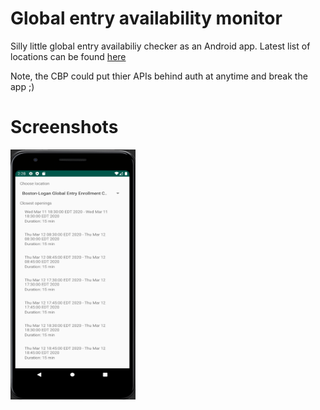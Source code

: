 # Global entry availability monitor
Silly little global entry availabiliy checker as an Android app. Latest list of locations can be found <a href="https://ttp.cbp.dhs.gov/schedulerapi/locations/?temporary=false&inviteOnly=false&operational=true&serviceName=Global%20Entry">here<a/>
  
Note, the CBP could put thier APIs behind auth at anytime and break the app ;)

# Screenshots

<img src="screenshot1.png?raw=true" height="400" width="200"/>
